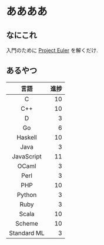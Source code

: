 # ああああ
## なにこれ
入門のために [Project Euler](https://projecteuler.net) を解くだけ.

## あるやつ

|     言語    | 進捗 |
| :---------: | ---: |
|      C      |   10 |
|     C++     |   10 |
|      D      |    3 |
|      Go     |    6 |
|   Haskell   |   10 |
|     Java    |    3 |
|  JavaScript |   11 |
|    OCaml    |    3 |
|     Perl    |    3 |
|     PHP     |   10 |
|    Python   |    3 |
|     Ruby    |    3 |
|    Scala    |   10 |
|    Scheme   |   10 |
| Standard ML |    3 |
